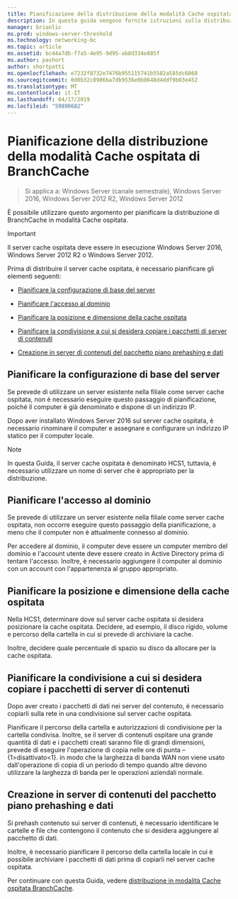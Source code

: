 ```yaml
---
title: Pianificazione della distribuzione della modalità Cache ospitata di BranchCache
description: In questa guida vengono fornite istruzioni sulla distribuzione di BranchCache in modalità cache ospitata sul computer che eseguono Windows Server 2016 e Windows 10
manager: brianlic
ms.prod: windows-server-threshold
ms.technology: networking-bc
ms.topic: article
ms.assetid: bc44a7db-f7a5-4e95-9d95-ab8d334e885f
ms.author: pashort
author: shortpatti
ms.openlocfilehash: e7232f8732e7476b955115741b5582a585dc6068
ms.sourcegitcommit: 0d0b32c8986ba7db9536e0b8648d4ddf9b03e452
ms.translationtype: MT
ms.contentlocale: it-IT
ms.lasthandoff: 04/17/2019
ms.locfileid: "59890682"
---
```

# <a name="branchcache-hosted-cache-mode-deployment-planning"></a>Pianificazione della distribuzione della modalità Cache ospitata di BranchCache

>Si applica a: Windows Server (canale semestrale), Windows Server 2016, Windows Server 2012 R2, Windows Server 2012

È possibile utilizzare questo argomento per pianificare la distribuzione di BranchCache in modalità Cache ospitata.

>[!IMPORTANT]
>Il server cache ospitata deve essere in esecuzione Windows Server 2016, Windows Server 2012 R2 o Windows Server 2012.

Prima di distribuire il server cache ospitata, è necessario pianificare gli elementi seguenti:

- [Pianificare la configurazione di base del server](#bkmk_basic)

- [Pianificare l'accesso al dominio](#bkmk_domain)

- [Pianificare la posizione e dimensione della cache ospitata](#bkmk_cachelocation)

- [Pianificare la condivisione a cui si desidera copiare i pacchetti di server di contenuti](#bkmk_package)

- [Creazione in server di contenuti del pacchetto piano prehashing e dati](#bkmk_prehash)

## <a name="bkmk_basic"></a>Pianificare la configurazione di base del server
  
Se prevede di utilizzare un server esistente nella filiale come server cache ospitata, non è necessario eseguire questo passaggio di pianificazione, poiché il computer è già denominato e dispone di un indirizzo IP.

Dopo aver installato Windows Server 2016 sul server cache ospitata, è necessario rinominare il computer e assegnare e configurare un indirizzo IP statico per il computer locale.

>[!NOTE]
>In questa Guida, il server cache ospitata è denominato HCS1, tuttavia, è necessario utilizzare un nome di server che è appropriato per la distribuzione.

## <a name="bkmk_domain"></a>Pianificare l'accesso al dominio

Se prevede di utilizzare un server esistente nella filiale come server cache ospitata, non occorre eseguire questo passaggio della pianificazione, a meno che il computer non è attualmente connesso al dominio.
  
Per accedere al dominio, il computer deve essere un computer membro del dominio e l'account utente deve essere creato in Active Directory prima di tentare l'accesso. Inoltre, è necessario aggiungere il computer al dominio con un account con l'appartenenza al gruppo appropriato.

## <a name="bkmk_cachelocation"></a>Pianificare la posizione e dimensione della cache ospitata

Nella HCS1, determinare dove sul server cache ospitata si desidera posizionare la cache ospitata. Decidere, ad esempio, il disco rigido, volume e percorso della cartella in cui si prevede di archiviare la cache.

Inoltre, decidere quale percentuale di spazio su disco da allocare per la cache ospitata.

## <a name="bkmk_package"></a>Pianificare la condivisione a cui si desidera copiare i pacchetti di server di contenuti

Dopo aver creato i pacchetti di dati nei server del contenuto, è necessario copiarli sulla rete in una condivisione sul server cache ospitata.

Pianificare il percorso della cartella e autorizzazioni di condivisione per la cartella condivisa. Inoltre, se il server di contenuti ospitare una grande quantità di dati e i pacchetti creati saranno file di grandi dimensioni, prevede di eseguire l'operazione di copia nelle ore di punta – {1>disattivato<1}. in modo che la larghezza di banda WAN non viene usato dall'operazione di copia di un periodo di tempo quando altre devono utilizzare la larghezza di banda per le operazioni aziendali normale.

## <a name="bkmk_prehash"></a>Creazione in server di contenuti del pacchetto piano prehashing e dati

Si prehash contenuto sui server di contenuti, è necessario identificare le cartelle e file che contengono il contenuto che si desidera aggiungere al pacchetto di dati. 

Inoltre, è necessario pianificare il percorso della cartella locale in cui è possibile archiviare i pacchetti di dati prima di copiarli nel server cache ospitata.

Per continuare con questa Guida, vedere [distribuzione in modalità Cache ospitata BranchCache](4-Bc-Hcm-Deployment.md).
